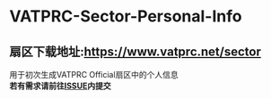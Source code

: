 # VATPRC-Sector-Personal-Info
## 扇区下载地址:https://www.vatprc.net/sector

用于初次生成VATPRC Official扇区中的个人信息<br>
**若有需求请前往[ISSUE](https://github.com/YanakiSako/VATPRC-Sector-Personal-Info/issues)内提交**
